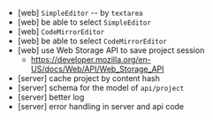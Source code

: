 - [web] `SimpleEditor` -- by `textarea`
- [web] be able to select `SimpleEditor`
- [web] `CodeMirrorEditor`
- [web] be able to select `CodeMirrorEditor`
- [web] use Web Storage API to save project session
  - https://developer.mozilla.org/en-US/docs/Web/API/Web_Storage_API
- [server] cache project by content hash
- [server] schema for the model of `api/project`
- [server] better log
- [server] error handling in server and api code
